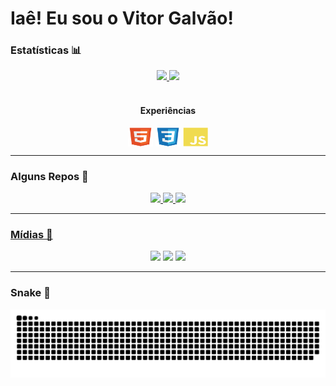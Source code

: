 # Iaê! Eu sou o Vitor Galvão! 

### Estatísticas 📊
<div class="stats-cards" align="center">
  <a href="https://github.com/Vapg2015">
    <img height="180em" src="https://github-readme-stats.vercel.app/api?username=Vapg2015&show_icons=true&theme=radical&include_all_commits=true&count_private=true&locale=pt-br&hide_border=true&rank_icon=github"/>
    <img height="180em" src="https://github-readme-stats.vercel.app/api/top-langs/?username=Vapg2015&layout=compact&langs_count=7&theme=radical&locale=pt-br&hide_border=true"/>
  </a>
</div>
    
<div class="dev-langs" style="display: inline_block" align="center"><br>
  <h4>Experiências</h4>
  <img align="center" alt="Vitor-HTML" height="30" width="40" src="https://raw.githubusercontent.com/devicons/devicon/master/icons/html5/html5-original.svg">
  <img align="center" alt="Vitor-CSS" height="30" width="40" src="https://raw.githubusercontent.com/devicons/devicon/master/icons/css3/css3-original.svg">
  <img align="center" alt="Vitor-Js" height="30" width="40" src="https://raw.githubusercontent.com/devicons/devicon/master/icons/javascript/javascript-plain.svg">
<!--   <img align="center" alt="Vitor-Ts" height="30" width="40" src="https://raw.githubusercontent.com/devicons/devicon/master/icons/typescript/typescript-plain.svg"> -->
<!--   <img align="center" alt="Vitor-React" height="30" width="40" src="https://raw.githubusercontent.com/devicons/devicon/master/icons/react/react-original.svg"> -->
<!--   <img align="center" alt="Vitor-Python" height="30" width="40" src="https://raw.githubusercontent.com/devicons/devicon/master/icons/python/python-original.svg"> -->
</div>
  
---



### Alguns Repos 📌

<div class="repos" align="center">
  <a href="https://github.com/Vapg2015/dev-links">
  <img height="105em" src="https://github-readme-stats.vercel.app/api/pin/?username=Vapg2015&repo=dev-links&theme=radical&hide_border=true"/>
    
  <a href="https://github.com/Vapg2015/doctorcare">
  <img height="105em" src="https://github-readme-stats.vercel.app/api/pin/?username=Vapg2015&repo=doctorcare&theme=radical&hide_border=true"/>
    
  <a href="https://github.com/Vapg2015/curso-dev-fullstack">
  <img height="105em" src="https://github-readme-stats.vercel.app/api/pin/?username=Vapg2015&repo=curso-dev-fullstack&theme=radical&hide_border=true"/>
</div>

---

### Mídias 📱
 
<div class="social-links" align="center"> 
  <a href="https://instagram.com/vitor.galvao1" target="_blank"><img src="https://img.shields.io/badge/-Instagram-%23E4405F?style=for-the-badge&logo=instagram&logoColor=white" target="_blank"></a>
  <a href="https://www.linkedin.com/in/vgalvao" target="_blank"><img src="https://img.shields.io/badge/-LinkedIn-%230077B5?style=for-the-badge&logo=linkedin&logoColor=white" target="_blank"></a>
  <a href = "mailto:v.pgalvao1@gmail.com"><img src="https://img.shields.io/badge/-Gmail-%23333?style=for-the-badge&logo=gmail&logoColor=white" target="_blank"></a>
<!--   <a href="https://www.youtube.com/channel/UC_-uuuZbY0AAt9CViNzvc-Q" target="_blank"><img src="https://img.shields.io/badge/YouTube-FF0000?style=for-the-badge&logo=youtube&logoColor=white" target="_blank"></a> -->
<!--  	<a href="https://www.twitch.tv/Vapg2015i" target="_blank"><img src="https://img.shields.io/badge/Twitch-9146FF?style=for-the-badge&logo=twitch&logoColor=white" target="_blank"></a> -->
<!--  <a href="https://discord.gg/wagxzStdcR" target="_blank"><img src="https://img.shields.io/badge/Discord-7289DA?style=for-the-badge&logo=discord&logoColor=white" target="_blank"></a>  -->

</div>

---

### Snake 🐍
  
<div class="snake-game" align="center">
<picture>
  <source
    media="(prefers-color-scheme: dark)"
    srcset="https://raw.githubusercontent.com/platane/snk/output/github-contribution-grid-snake-dark.svg"
  />
  <source
    media="(prefers-color-scheme: light)"
    srcset="https://raw.githubusercontent.com/platane/snk/output/github-contribution-grid-snake.svg"
  />
  <img
    alt="github contribution grid snake animation"
    src="https://raw.githubusercontent.com/platane/snk/output/github-contribution-grid-snake.svg"
  />
</picture>
</div>



